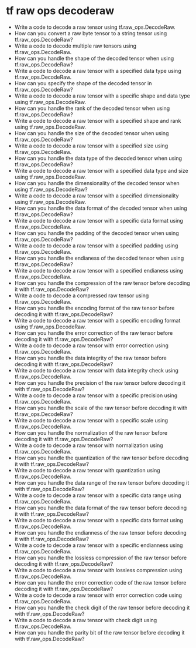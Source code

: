 # tf raw ops decoderaw

- Write a code to decode a raw tensor using tf.raw_ops.DecodeRaw.
- How can you convert a raw byte tensor to a string tensor using tf.raw_ops.DecodeRaw?
- Write a code to decode multiple raw tensors using tf.raw_ops.DecodeRaw.
- How can you handle the shape of the decoded tensor when using tf.raw_ops.DecodeRaw?
- Write a code to decode a raw tensor with a specified data type using tf.raw_ops.DecodeRaw.
- How can you specify the shape of the decoded tensor in tf.raw_ops.DecodeRaw?
- Write a code to decode a raw tensor with a specific shape and data type using tf.raw_ops.DecodeRaw.
- How can you handle the rank of the decoded tensor when using tf.raw_ops.DecodeRaw?
- Write a code to decode a raw tensor with a specified shape and rank using tf.raw_ops.DecodeRaw.
- How can you handle the size of the decoded tensor when using tf.raw_ops.DecodeRaw?
- Write a code to decode a raw tensor with a specified size using tf.raw_ops.DecodeRaw.
- How can you handle the data type of the decoded tensor when using tf.raw_ops.DecodeRaw?
- Write a code to decode a raw tensor with a specified data type and size using tf.raw_ops.DecodeRaw.
- How can you handle the dimensionality of the decoded tensor when using tf.raw_ops.DecodeRaw?
- Write a code to decode a raw tensor with a specified dimensionality using tf.raw_ops.DecodeRaw.
- How can you handle the data format of the decoded tensor when using tf.raw_ops.DecodeRaw?
- Write a code to decode a raw tensor with a specific data format using tf.raw_ops.DecodeRaw.
- How can you handle the padding of the decoded tensor when using tf.raw_ops.DecodeRaw?
- Write a code to decode a raw tensor with a specified padding using tf.raw_ops.DecodeRaw.
- How can you handle the endianess of the decoded tensor when using tf.raw_ops.DecodeRaw?
- Write a code to decode a raw tensor with a specified endianess using tf.raw_ops.DecodeRaw.
- How can you handle the compression of the raw tensor before decoding it with tf.raw_ops.DecodeRaw?
- Write a code to decode a compressed raw tensor using tf.raw_ops.DecodeRaw.
- How can you handle the encoding format of the raw tensor before decoding it with tf.raw_ops.DecodeRaw?
- Write a code to decode a raw tensor with a specific encoding format using tf.raw_ops.DecodeRaw.
- How can you handle the error correction of the raw tensor before decoding it with tf.raw_ops.DecodeRaw?
- Write a code to decode a raw tensor with error correction using tf.raw_ops.DecodeRaw.
- How can you handle the data integrity of the raw tensor before decoding it with tf.raw_ops.DecodeRaw?
- Write a code to decode a raw tensor with data integrity check using tf.raw_ops.DecodeRaw.
- How can you handle the precision of the raw tensor before decoding it with tf.raw_ops.DecodeRaw?
- Write a code to decode a raw tensor with a specific precision using tf.raw_ops.DecodeRaw.
- How can you handle the scale of the raw tensor before decoding it with tf.raw_ops.DecodeRaw?
- Write a code to decode a raw tensor with a specific scale using tf.raw_ops.DecodeRaw.
- How can you handle the normalization of the raw tensor before decoding it with tf.raw_ops.DecodeRaw?
- Write a code to decode a raw tensor with normalization using tf.raw_ops.DecodeRaw.
- How can you handle the quantization of the raw tensor before decoding it with tf.raw_ops.DecodeRaw?
- Write a code to decode a raw tensor with quantization using tf.raw_ops.DecodeRaw.
- How can you handle the data range of the raw tensor before decoding it with tf.raw_ops.DecodeRaw?
- Write a code to decode a raw tensor with a specific data range using tf.raw_ops.DecodeRaw.
- How can you handle the data format of the raw tensor before decoding it with tf.raw_ops.DecodeRaw?
- Write a code to decode a raw tensor with a specific data format using tf.raw_ops.DecodeRaw.
- How can you handle the endianness of the raw tensor before decoding it with tf.raw_ops.DecodeRaw?
- Write a code to decode a raw tensor with a specific endianness using tf.raw_ops.DecodeRaw.
- How can you handle the lossless compression of the raw tensor before decoding it with tf.raw_ops.DecodeRaw?
- Write a code to decode a raw tensor with lossless compression using tf.raw_ops.DecodeRaw.
- How can you handle the error correction code of the raw tensor before decoding it with tf.raw_ops.DecodeRaw?
- Write a code to decode a raw tensor with error correction code using tf.raw_ops.DecodeRaw.
- How can you handle the check digit of the raw tensor before decoding it with tf.raw_ops.DecodeRaw?
- Write a code to decode a raw tensor with check digit using tf.raw_ops.DecodeRaw.
- How can you handle the parity bit of the raw tensor before decoding it with tf.raw_ops.DecodeRaw?